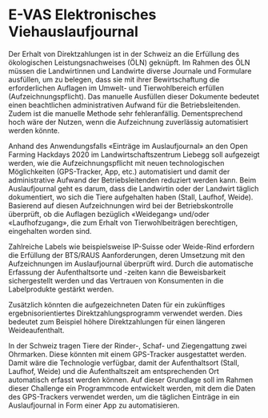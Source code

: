 # E-VAS Elektronisches Viehauslaufjournal

Der Erhalt von Direktzahlungen ist in der Schweiz an die Erfüllung des ökologischen Leistungsnachweises (ÖLN) geknüpft. Im Rahmen des ÖLN müssen die Landwirtinnen und Landwirte diverse Journale und Formulare ausfüllen, um zu belegen, dass sie mit ihrer Bewirtschaftung die erforderlichen Auflagen im Umwelt- und Tierwohlbereich erfüllen (Aufzeichnungspflicht). Das manuelle Ausfüllen dieser Dokumente bedeutet einen beachtlichen administrativen Aufwand für die Betriebsleitenden. Zudem ist die manuelle Methode sehr fehleranfällig. Dementsprechend hoch wäre der Nutzen, wenn die Aufzeichnung zuverlässig automatisiert werden könnte.

Anhand des Anwendungsfalls «Einträge im Auslaufjournal» an den Open Farming Hackdays 2020 im Landwirtschaftszentrum Liebegg soll aufgezeigt werden, wie die Aufzeichnungspflicht mit neuen technologischen Möglichkeiten (GPS-Tracker, App, etc.) automatisiert und damit der administrative Aufwand der Betriebsleitenden reduziert werden kann. Beim Auslaufjournal geht es darum, dass die Landwirtin oder der Landwirt täglich dokumentiert, wo sich die Tiere aufgehalten haben (Stall, Laufhof, Weide). Basierend auf diesen Aufzeichnungen wird bei der Betriebskontrolle überprüft, ob die Auflagen bezüglich «Weidegang» und/oder «Laufhofzugang», die zum Erhalt von Tierwohlbeiträgen berechtigen, eingehalten worden sind.

Zahlreiche Labels wie beispielsweise IP-Suisse oder Weide-Rind erfordern die Erfüllung der BTS/RAUS Aanforderungen, deren Umsetzung mit den Aufzeichnungen im Auslaufjournal überprüft wird. Durch die automatische Erfassung der Aufenthaltsorte und -zeiten kann die Beweisbarkeit sichergestellt werden und das Vertrauen von Konsumenten in die Labelprodukte gestärkt werden. 

Zusätzlich könnten die aufgezeichneten Daten für ein zukünftiges ergebnisorientiertes Direktzahlungsprogramm verwendet werden. Dies bedeutet zum Beispiel höhere Direktzahlungen für einen längeren Weideaufenthalt. 

In der Schweiz tragen Tiere der Rinder-, Schaf- und Ziegengattung zwei Ohrmarken. Diese könnten mit einem GPS-Tracker ausgestattet werden. Damit wäre die Technologie verfügbar, damit der Aufenthaltsort (Stall, Laufhof, Weide) und die Aufenthaltszeit am entsprechenden Ort automatisch erfasst werden können. Auf dieser Grundlage soll im Rahmen dieser Challenge ein Programmcode entwickelt werden, mit dem die Daten des GPS-Trackers verwendet werden, um die täglichen Einträge in ein Auslaufjournal in Form einer App zu automatisieren.
